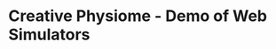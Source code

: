 # Creative Physiome - Demo of Web Simulators

<bdl-carousel images="navigationleft.gif|navigationbottom.gif|simulatorstartstop.gif" infos=" Navigate to specific page or simulator. You may hide navigation pane.| Got to previous or next page using buttons below each page. | If simulator appears, it needs to be started/stopped. A step can be done as well" interval="20"></bdl-carousel>



